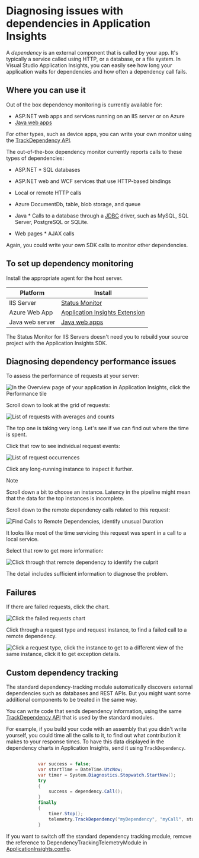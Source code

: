 <properties 
    pageTitle="Diagnosing issues with dependencies in Application Insights" 
    description="Find failures and slow performance caused by dependencies" 
    services="application-insights" 
    documentationCenter=""
    authors="alancameronwills" 
    manager="douge"/>

<tags 
    ms.service="application-insights" 
    ms.workload="tbd" 
    ms.tgt_pltfrm="ibiza" 
    ms.devlang="na" 
    ms.topic="article" 
    ms.date="09/17/2015" 
    ms.author="awills"/>

# Diagnosing issues with dependencies in Application Insights
A *dependency* is an external component that is called by your app. It's typically a service called using HTTP, or a database, or a file system. In Visual Studio Application Insights, you can easily see how long your application waits for dependencies and how often a dependency call fails.

## Where you can use it
Out of the box dependency monitoring is currently available for:

* ASP.NET web apps and services running on an IIS server or on Azure
* [Java web apps](app-insights-java-agent.md)

For other types, such as device apps, you can write your own monitor using the [TrackDependency API](app-insights-api-custom-events-metrics.md#track-dependency).

The out-of-the-box dependency monitor currently reports calls to these  types of dependencies:

* ASP.NET  * SQL databases
* ASP.NET web and WCF services that use HTTP-based bindings
* Local or remote HTTP calls
* Azure DocumentDb, table, blob storage, and queue


* Java  * Calls to a database through a [JDBC](http://docs.oracle.com/javase/7/docs/technotes/guides/jdbc/) driver, such as MySQL, SQL Server, PostgreSQL or SQLite.


* Web pages  * AJAX calls



Again, you could write your own SDK calls to monitor other dependencies.

## To set up dependency monitoring
Install the appropriate agent for the host server.

| Platform | Install |
| --- | --- |
| IIS Server |[Status Monitor](app-insights-monitor-performance-live-website-now.md) |
| Azure Web App |[Application Insights Extension](../azure-portal/insights-perf-analytics.md) |
| Java web server |[Java web apps](app-insights-java-agent.md) |

The Status Monitor for IIS Servers doesn't need you to rebuild your source project with the Application Insights SDK. 

## <a name="diagnosis"></a> Diagnosing dependency performance issues
To assess the performance of requests at your server:

![In the Overview page of your application in Application Insights, click the Performance tile](./media/app-insights-dependencies/01-performance.png)

Scroll down to look at the grid of requests:

![List of requests with averages and counts](./media/app-insights-dependencies/02-reqs.png)

The top one is taking very long. Let's see if we can find out where the time is spent.

Click that row to see individual request events:

![List of request occurrences](./media/app-insights-dependencies/03-instances.png)

Click any long-running instance to inspect it further.

> [!NOTE]
> Scroll down a bit to choose an instance. Latency in the pipeline might mean that the data for the top instances is incomplete.
> 
> 
Scroll down to the remote dependency calls related to this request:

![Find Calls to Remote Dependencies, identify unusual Duration](./media/app-insights-dependencies/04-dependencies.png)

It looks like most of the time servicing this request was spent in a call to a local service. 

Select that row to get more information:

![Click through that remote dependency to identify the culprit](./media/app-insights-dependencies/05-detail.png)

The detail includes sufficient information to diagnose the problem.

## Failures
If there are failed requests, click the chart.

![Click the failed requests chart](./media/app-insights-dependencies/06-fail.png)

Click through a request type and request instance, to find a failed call to a remote dependency.

![Click a request type, click the instance to get to a different view of the same instance, click it to get exception details.](./media/app-insights-dependencies/07-faildetail.png)

## Custom dependency tracking
The standard dependency-tracking module automatically discovers external dependencies such as databases and REST APIs. But you might want some additional components to be treated in the same way. 

You can write code that sends dependency information, using the same [TrackDependency API](app-insights-api-custom-events-metrics.md#track-dependency) that is used by the standard modules.

For example, if you build your code with an assembly that you didn't write yourself, you could time all the calls to it, to find out what contribution it makes to your response times. To have this data displayed in the dependency charts in Application Insights, send it using `TrackDependency`.

```C#

            var success = false;
            var startTime = DateTime.UtcNow;
            var timer = System.Diagnostics.Stopwatch.StartNew();
            try
            {
                success = dependency.Call();
            }
            finally
            {
                timer.Stop();
                telemetry.TrackDependency("myDependency", "myCall", startTime, timer.Elapsed, success);
            }
```

If you want to switch off the standard dependency tracking module, remove the reference to DependencyTrackingTelemetryModule in [ApplicationInsights.config](app-insights-configuration-with-applicationinsights-config.md).

<!--Link references-->


